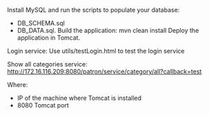 Install MySQL and run the scripts to populate your database: 
- DB_SCHEMA.sql 
- DB_DATA.sql.
Build the application: mvn clean install
Deploy the application in Tomcat.

Login service:
Use utils/testLogin.html to test the login service

Show all categories service:
http://172.16.116.209:8080/patron/service/category/all?callback=test

Where:
- IP of the machine where Tomcat is installed
- 8080 Tomcat port
